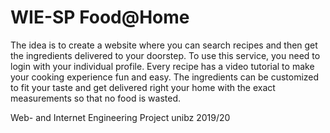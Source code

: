 # WIE-SP Food@Home

The idea is to create a website where you can search recipes and then get the ingredients delivered to your doorstep. To use this service, you need to login with your individual profile. Every recipe has a video tutorial to make your cooking experience fun and easy. The ingredients can be customized to fit your taste and get delivered right your home with the exact measurements so that no food is wasted. 

Web- and Internet Engineering Project unibz 2019/20
